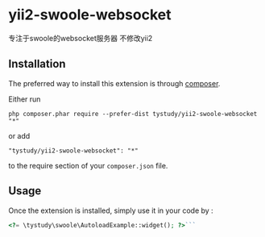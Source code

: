 yii2-swoole-websocket
=====================
专注于swoole的websocket服务器 不修改yii2

Installation
------------

The preferred way to install this extension is through [composer](http://getcomposer.org/download/).

Either run

```
php composer.phar require --prefer-dist tystudy/yii2-swoole-websocket "*"
```

or add

```
"tystudy/yii2-swoole-websocket": "*"
```

to the require section of your `composer.json` file.


Usage
-----

Once the extension is installed, simply use it in your code by  :

```php
<?= \tystudy\swoole\AutoloadExample::widget(); ?>```